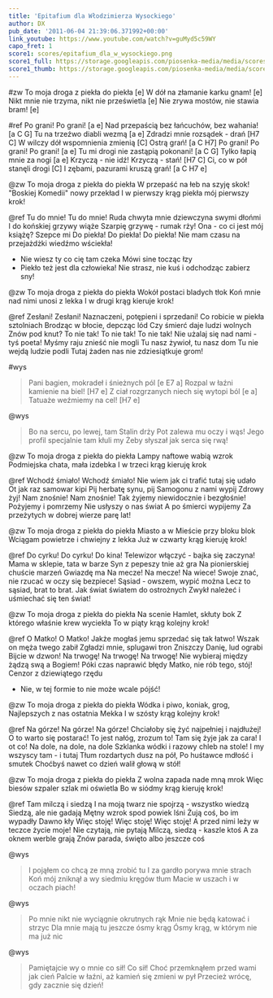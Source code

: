 ```yaml
---
title: 'Epitafium dla Włodzimierza Wysockiego'
author: DX
pub_date: '2011-06-04 21:39:06.371992+00:00'
link_youtube: https://www.youtube.com/watch?v=guMyd5c59WY
capo_fret: 1
score1: scores/epitafium_dla_w_wysockiego.png
score1_full: https://storage.googleapis.com/piosenka-media/media/scores/epitafium_dla_w_wysockiego.png
score1_thumb: https://storage.googleapis.com/piosenka-media/media/scores/epitafium_dla_w_wysockiego.png.180x0_q85_upscale.jpg
---
```


#zw
To moja droga z piekła do piekła [e]
W dół na złamanie karku gnam! [e]
Nikt mnie nie trzyma, nikt nie prześwietla [e]
Nie zrywa mostów, nie stawia bram! [e]

#ref
Po grani! Po grani! [a e]
Nad przepaścią bez łańcuchów, bez wahania! [a C G]
Tu na trzeźwo diabli wezmą [a e]
Zdradzi mnie rozsądek - drań [H7 C]
W wilczy dół wspomnienia zmienią [C]
Ostrą grań! [a C H7]
Po grani! Po grani! Po grani! [a e]
Tu mi drogi nie zastąpią pokonani! [a C G]
Tylko łapią mnie za nogi [a e]
Krzyczą - nie idź! Krzyczą - stań! [H7 C]
Ci, co w pół stanęli drogi [C]
I zębami, pazurami kruszą grań! [a C H7 e]

@zw
To moja droga z piekła do piekła
W przepaść na łeb na szyję skok!
"Boskiej Komedii" nowy przekład
I w pierwszy krąg piekła mój pierwszy krok!

@ref
Tu do mnie! Tu do mnie!
Ruda chwyta mnie dziewczyna swymi dłońmi
I do końskiej grzywy wiąże
Szarpię grzywę - rumak rży!
Ona - co ci jest mój książę?
Szepce mi
Do piekła! Do piekła! Do piekła!
Nie mam czasu na przejażdżki wiedźmo wściekła!
- Nie wiesz ty co cię tam czeka
Mówi sine tocząc łzy
- Piekło też jest dla człowieka!
Nie strasz, nie kuś i odchodząc zabierz sny!

@zw
To moja droga z piekła do piekła
Wokół postaci bladych tłok
Koń mnie nad nimi unosi z lekka
I w drugi krąg kieruje krok!

@ref
Zesłani! Zesłani!
Naznaczeni, potępieni i sprzedani!
Co robicie w piekła sztolniach
Brodząc w błocie, depcząc lód
Czy śmierć daje ludzi wolnych
Znów pod knut?
To nie tak! To nie tak! To nie tak!
Nie użalaj się nad nami - tyś poeta!
Myśmy raju znieść nie mogli
Tu nasz żywioł, tu nasz dom
Tu nie wejdą ludzie podli
Tutaj żaden nas nie zdziesiątkuje grom!

#wys
>Pani bagien, mokradeł i śnieżnych pól [e E7 a]
>Rozpal w łaźni kamienie na biel! [H7 e]
>Z ciał rozgrzanych niech się wytopi ból [e a]
>Tatuaże weźmiemy na cel! [H7 e]

@wys
>Bo na sercu, po lewej, tam Stalin drży
>Pot zalewa mu oczy i wąs!
>Jego profil specjalnie tam kłuli my
>Żeby słyszał jak serca się rwą!

@zw
To moja droga z piekła do piekła
Lampy naftowe wabią wzrok
Podmiejska chata, mała izdebka
I w trzeci krąg kieruję krok

@ref
Wchodź śmiało! Wchodź śmiało!
Nie wiem jak ci trafić tutaj się udało
Ot jak raz samowar kipi
Pij herbatę synu, pij
Samogonu z nami wypij
Zdrowy żyj!
Nam znośnie! Nam znośnie!
Tak żyjemy niewidocznie i bezgłośnie!
Pożyjemy i pomrzemy
Nie usłyszy o nas świat
A po śmierci wypijemy
Za przeżytych w dobrej wierze parę lat!

@zw
To moja droga z piekła do piekła
Miasto a w Mieście przy bloku blok
Wciągam powietrze i chwiejny z lekka
Już w czwarty krąg kieruję krok!

@ref
Do cyrku! Do cyrku! Do kina!
Telewizor włączyć - bajka się zaczyna!
Mama w sklepie, tata w barze
Syn z pepeszy tnie aż gra
Na pionierskiej chuście marzeń
Gwiazdę ma
Na mecze! Na mecze! Na wiece!
Swoje znać, nie rzucać w oczy się bezpiece!
Sąsiad - owszem, wypić można
Lecz to sąsiad, brat to brat.
Jak świat światem do ostrożnych
Zwykł należeć i uśmiechać się ten świat!

@zw
To moja droga z piekła do piekła
Na scenie Hamlet, skłuty bok
Z którego właśnie krew wyciekła
To w piąty krąg kolejny krok!

@ref
O Matko! O Matko!
Jakże mogłaś jemu sprzedać się tak łatwo!
Wszak on męża twego zabił
Zgładzi mnie, splugawi tron
Zniszczy Danię, lud ograbi
Bijcie w dzwon!
Na trwogę! Na trwogę! Na trwogę!
Nie wybieraj między żądzą swą a Bogiem!
Póki czas naprawić błędy
Matko, nie rób tego, stój!
Cenzor z dziewiątego rzędu
- Nie, w tej formie to nie może wcale pójść!

@zw
To moja droga z piekła do piekła
Wódka i piwo, koniak, grog,
Najlepszych z nas ostatnia Mekka
I w szósty krąg kolejny krok!

@ref
Na górze! Na górze! Na górze!
Chciałoby się żyć najpełniej i najdłużej!
O to warto się postarać!
To jest nałóg, zrozum to!
Tam się żyje jak za cara!
I ot co!
Na dole, na dole, na dole
Szklanka wódki i razowy chleb na stole!
I my wszyscy tam - i tutaj
Tłum rozdartych dusz na pół,
Po huśtawce mdłość i smutek
Choćbyś nawet co dzień walił głową w stół!

@zw
To moja droga z piekła do piekła
Z wolna zapada nade mną mrok
Więc biesów szpaler szlak mi oświetla
Bo w siódmy krąg kieruję krok!

@ref
Tam milczą i siedzą
I na moją twarz nie spojrzą - wszystko wiedzą
Siedzą, ale nie gadają
Mętny wzrok spod powiek lśni
Żują coś, bo im wypadły
Dawno kły
Więc stoję! Więc stoję! Więc stoję!
A przed nimi leży w teczce życie moje!
Nie czytają, nie pytają
Milczą, siedzą - kaszle ktoś
A za oknem werble grają
Znów parada, święto albo jeszcze coś

@wys
>I pojąłem co chcą ze mną zrobić tu
>I za gardło porywa mnie strach
>Koń mój zniknął a wy siedmiu kręgów tłum
>Macie w uszach i w oczach piach!

@wys
>Po mnie nikt nie wyciągnie okrutnych rąk
>Mnie nie będą katować i strzyc
>Dla mnie mają tu jeszcze ósmy krąg
>Ósmy krąg, w którym nie ma już nic

@wys
>Pamiętajcie wy o mnie co sił! Co sił!
>Choć przemknąłem przed wami jak cień
>Palcie w łaźni, aż kamień się zmieni w pył
>Przecież wrócę, gdy zacznie się dzień!